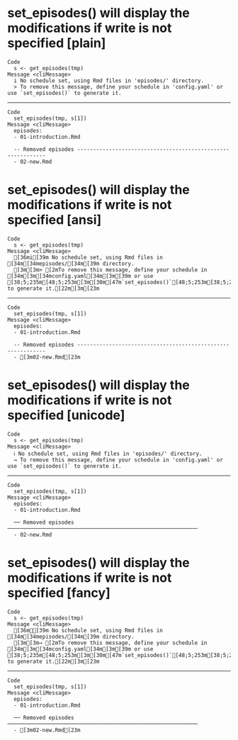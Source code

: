 # set_episodes() will display the modifications if write is not specified [plain]

    Code
      s <- get_episodes(tmp)
    Message <cliMessage>
      i No schedule set, using Rmd files in 'episodes/' directory.
      > To remove this message, define your schedule in 'config.yaml' or use `set_episodes()` to generate it.

---

    Code
      set_episodes(tmp, s[1])
    Message <cliMessage>
      episodes:
      - 01-introduction.Rmd
      
      -- Removed episodes ------------------------------------------------------------
      - 02-new.Rmd

# set_episodes() will display the modifications if write is not specified [ansi]

    Code
      s <- get_episodes(tmp)
    Message <cliMessage>
      [36mi[39m No schedule set, using Rmd files in [34m[34mepisodes/[34m[39m directory.
      [3m[3m> [2mTo remove this message, define your schedule in [34m[3m[34mconfig.yaml[34m[3m[39m or use [38;5;235m[48;5;253m[3m[30m[47m`set_episodes()`[48;5;253m[38;5;235m[3m[49m[39m to generate it.[22m[3m[23m

---

    Code
      set_episodes(tmp, s[1])
    Message <cliMessage>
      episodes:
      - 01-introduction.Rmd
      
      -- Removed episodes ------------------------------------------------------------
      - [3m02-new.Rmd[23m

# set_episodes() will display the modifications if write is not specified [unicode]

    Code
      s <- get_episodes(tmp)
    Message <cliMessage>
      ℹ No schedule set, using Rmd files in 'episodes/' directory.
      → To remove this message, define your schedule in 'config.yaml' or use `set_episodes()` to generate it.

---

    Code
      set_episodes(tmp, s[1])
    Message <cliMessage>
      episodes:
      - 01-introduction.Rmd
      
      ── Removed episodes ────────────────────────────────────────────────────────────
      - 02-new.Rmd

# set_episodes() will display the modifications if write is not specified [fancy]

    Code
      s <- get_episodes(tmp)
    Message <cliMessage>
      [36mℹ[39m No schedule set, using Rmd files in [34m[34mepisodes/[34m[39m directory.
      [3m[3m→ [2mTo remove this message, define your schedule in [34m[3m[34mconfig.yaml[34m[3m[39m or use [38;5;235m[48;5;253m[3m[30m[47m`set_episodes()`[48;5;253m[38;5;235m[3m[49m[39m to generate it.[22m[3m[23m

---

    Code
      set_episodes(tmp, s[1])
    Message <cliMessage>
      episodes:
      - 01-introduction.Rmd
      
      ── Removed episodes ────────────────────────────────────────────────────────────
      - [3m02-new.Rmd[23m

